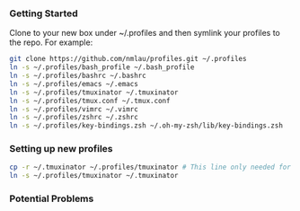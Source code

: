### Getting Started

Clone to your new box under ~/.profiles and then symlink your profiles to the repo. For example:

```bash
git clone https://github.com/nmlau/profiles.git ~/.profiles
ln -s ~/.profiles/bash_profile ~/.bash_profile
ln -s ~/.profiles/bashrc ~/.bashrc
ln -s ~/.profiles/emacs ~/.emacs
ln -s ~/.profiles/tmuxinator ~/.tmuxinator
ln -s ~/.profiles/tmux.conf ~/.tmux.conf
ln -s ~/.profiles/vimrc ~/.vimrc
ln -s ~/.profiles/zshrc ~/.zshrc
ln -s ~/.profiles/key-bindings.zsh ~/.oh-my-zsh/lib/key-bindings.zsh
```

### Setting up new profiles

```bash
cp -r ~/.tmuxinator ~/.profiles/tmuxinator # This line only needed for initial setup
ln -s ~/.profiles/tmuxinator ~/.tmuxinator
```

### Potential Problems
